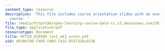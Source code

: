 ```yaml
---
content_type: resource
description: 'This file includes course orientation slides with an overview of the
  course. '
file: /media/https%3A/open-learning-course-data-rc.s3.amazonaws.com/20-020-introduction-to-biological-engineering-design-spring-2009/d630e79df405c00dfa328537326a3136_MIT20_020S09_lec1_wk1_orntn.pdf
file_type: application/pdf
resourcetype: Document
title: MIT20_020S09_lec1_wk1_orntn.pdf
uid: d630e79d-f405-c00d-fa32-8537326a3136
---
```


